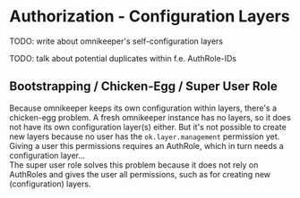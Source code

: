 # Authorization - Configuration Layers

TODO: write about omnikeeper's self-configuration layers

TODO: talk about potential duplicates within f.e. AuthRole-IDs

## Bootstrapping / Chicken-Egg / Super User Role

Because omnikeeper keeps its own configuration within layers, there's a chicken-egg problem. A fresh omnikeeper instance has no layers, so it does not have its own configuration layer(s) either. But it's not possible to create new layers because no user has the `ok.layer.management` permission yet. Giving a user this permissions requires an AuthRole, which in turn needs a configuration layer...  
The super user role solves this problem because it does not rely on AuthRoles and gives the user all permissions, such as for creating new (configuration) layers.